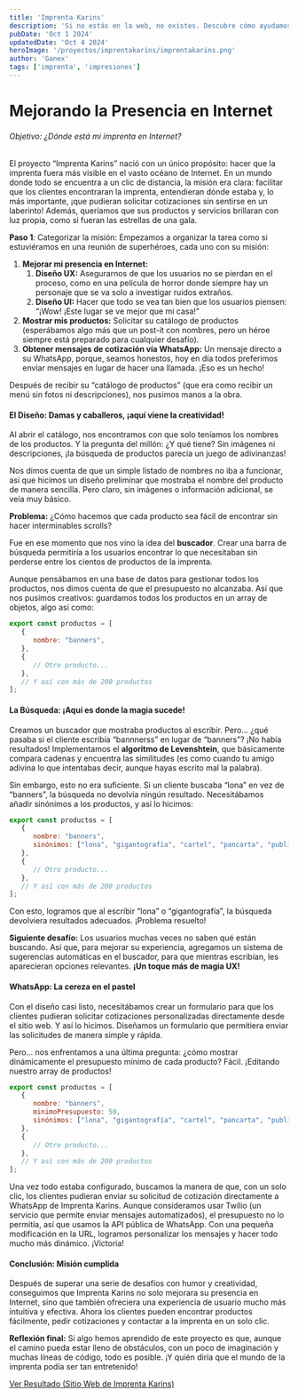 ```yaml
---
title: 'Imprenta Karins'
description: 'Si no estás en la web, no existes. Descubre cómo ayudamos a Imprenta Karins.'
pubDate: 'Oct 1 2024'
updatedDate: 'Oct 4 2024'
heroImage: '/proyectos/imprentakarins/imprentakarins.png'
author: 'Ganex'
tags: ['imprenta', 'impresiones']
---
```


# Mejorando la Presencia en Internet
###### Objetivo: ¿Dónde está mi imprenta en Internet?
El proyecto “Imprenta Karins” nació con un único propósito: hacer que la imprenta fuera más visible en el vasto océano de Internet. En un mundo donde todo se encuentra a un clic de distancia, la misión era clara: facilitar que los clientes encontraran la imprenta, entendieran dónde estaba y, lo más importante, ¡que pudieran solicitar cotizaciones sin sentirse en un laberinto! Además, queríamos que sus productos y servicios brillaran con luz propia, como si fueran las estrellas de una gala.

**Paso 1**: Categorizar la misión:
Empezamos a organizar la tarea como si estuviéramos en una reunión de superhéroes, cada uno con su misión:

1. **Mejorar mi presencia en Internet:**
   1. **Diseño UX:** Asegurarnos de que los usuarios no se pierdan en el proceso, como en una película de horror donde siempre hay un personaje que se va solo a investigar ruidos extraños.
   2. **Diseño UI:** Hacer que todo se vea tan bien que los usuarios piensen: “¡Wow! ¡Este lugar se ve mejor que mi casa!”
2. **Mostrar mis productos:** Solicitar su catálogo de productos (esperábamos algo más que un post-it con nombres, pero un héroe siempre está preparado para cualquier desafío).
3. **Obtener mensajes de cotización vía WhatsApp:** Un mensaje directo a su WhatsApp, porque, seamos honestos, hoy en día todos preferimos enviar mensajes en lugar de hacer una llamada. ¡Eso es un hecho!

Después de recibir su “catálogo de productos” (que era como recibir un menú sin fotos ni descripciones), nos pusimos manos a la obra.

#### El Diseño: Damas y caballeros, ¡aquí viene la creatividad!
Al abrir el catálogo, nos encontramos con que solo teníamos los nombres de los productos. Y la pregunta del millón: ¿Y qué tiene? Sin imágenes ni descripciones, ¡la búsqueda de productos parecía un juego de adivinanzas!

Nos dimos cuenta de que un simple listado de nombres no iba a funcionar, así que hicimos un diseño preliminar que mostraba el nombre del producto de manera sencilla. Pero claro, sin imágenes o información adicional, se veía muy básico.

**Problema:** ¿Cómo hacemos que cada producto sea fácil de encontrar sin hacer interminables scrolls?

Fue en ese momento que nos vino la idea del **buscador**. Crear una barra de búsqueda permitiría a los usuarios encontrar lo que necesitaban sin perderse entre los cientos de productos de la imprenta.

Aunque pensábamos en una base de datos para gestionar todos los productos, nos dimos cuenta de que el presupuesto no alcanzaba. Así que nos pusimos creativos: guardamos todos los productos en un array de objetos, algo así como:

``` javascript
export const productos = [
   {
      nombre: "banners",
   },
   {
      // Otro producto...
   },
   // Y así con más de 200 productos
];
```

#### La Búsqueda: ¡Aquí es donde la magia sucede!
Creamos un buscador que mostraba productos al escribir. Pero... ¿qué pasaba si el cliente escribía “bannnerss” en lugar de “banners”? ¡No había resultados! Implementamos el **algoritmo de Levenshtein**, que básicamente compara cadenas y encuentra las similitudes (es como cuando tu amigo adivina lo que intentabas decir, aunque hayas escrito mal la palabra).

Sin embargo, esto no era suficiente. Si un cliente buscaba “lona” en vez de “banners”, la búsqueda no devolvía ningún resultado. Necesitábamos añadir sinónimos a los productos, y así lo hicimos:

``` javascript
export const productos = [
   {
      nombre: "banners",
      sinónimos: ["lona", "gigantografía", "cartel", "pancarta", "publicidad exterior", "anuncio", "valla"],
   },
   {
      // Otro producto...
   },
   // Y así con más de 200 productos
];
```

Con esto, logramos que al escribir “lona” o “gigantografía”, la búsqueda devolviera resultados adecuados. ¡Problema resuelto!

**Siguiente desafío:** Los usuarios muchas veces no saben qué están buscando. Así que, para mejorar su experiencia, agregamos un sistema de sugerencias automáticas en el buscador, para que mientras escribían, les aparecieran opciones relevantes. **¡Un toque más de magia UX!**

#### WhatsApp: La cereza en el pastel

Con el diseño casi listo, necesitábamos crear un formulario para que los clientes pudieran solicitar cotizaciones personalizadas directamente desde el sitio web. Y así lo hicimos. Diseñamos un formulario que permitiera enviar las solicitudes de manera simple y rápida.

Pero... nos enfrentamos a una última pregunta: ¿cómo mostrar dinámicamente el presupuesto mínimo de cada producto? Fácil. ¡Editando nuestro array de productos!

``` javascript
export const productos = [
   {
      nombre: "banners",
      minimoPresupuesto: 50,
      sinónimos: ["lona", "gigantografía", "cartel", "pancarta", "publicidad exterior", "anuncio", "valla"],
   },
   {
      // Otro producto...
   },
   // Y así con más de 200 productos
];
```

Una vez todo estaba configurado, buscamos la manera de que, con un solo clic, los clientes pudieran enviar su solicitud de cotización directamente a WhatsApp de Imprenta Karins. Aunque consideramos usar Twilio (un servicio que permite enviar mensajes automatizados), el presupuesto no lo permitía, así que usamos la API pública de WhatsApp. Con una pequeña modificación en la URL, logramos personalizar los mensajes y hacer todo mucho más dinámico. ¡Victoria!

#### Conclusión: Misión cumplida
Después de superar una serie de desafíos con humor y creatividad, conseguimos que Imprenta Karins no solo mejorara su presencia en Internet, sino que también ofreciera una experiencia de usuario mucho más intuitiva y efectiva. Ahora los clientes pueden encontrar productos fácilmente, pedir cotizaciones y contactar a la imprenta en un solo clic.

**Reflexión final:** Si algo hemos aprendido de este proyecto es que, aunque el camino pueda estar lleno de obstáculos, con un poco de imaginación y muchas líneas de código, todo es posible. ¡Y quién diría que el mundo de la imprenta podía ser tan entretenido!

<a href="https://imprentakarins.com/" target="_blank">Ver Resultado (Sitio Web de Imprenta Karins)</a>
